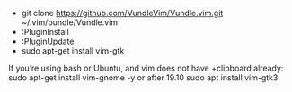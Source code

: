 * git clone https://github.com/VundleVim/Vundle.vim.git ~/.vim/bundle/Vundle.vim
* :PluginInstall
* :PluginUpdate
* sudo apt-get install vim-gtk

If you’re using bash or Ubuntu, and vim does not have +clipboard already:
sudo apt-get install vim-gnome -y or after 19.10 sudo apt install vim-gtk3
